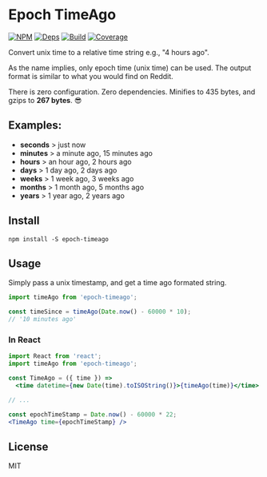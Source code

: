 # Epoch TimeAgo

[![NPM][npm]][npm-url]
[![Deps][deps]][deps-url]
[![Build][build]][build-badge]
[![Coverage][cover]][cover-badge]

Convert unix time to a relative time string e.g., "4 hours ago".

As the name implies, only epoch time (unix time) can be used. The output format is similar to what you would find on Reddit.

There is zero configuration. Zero dependencies. Minifies to 435 bytes, and gzips to **267 bytes**. 😎


## Examples:

- **seconds** > just now
- **minutes** > a minute ago, 15 minutes ago
- **hours** > an hour ago, 2 hours ago
- **days** > 1 day ago, 2 days ago
- **weeks** > 1 week ago, 3 weeks ago
- **months** > 1 month ago, 5 months ago
- **years** > 1 year ago, 2 years ago

## Install

`npm install -S epoch-timeago`

## Usage

Simply pass a unix timestamp, and get a time ago formated string.

```jsx
import timeAgo from 'epoch-timeago';

const timeSince = timeAgo(Date.now() - 60000 * 10);
// '10 minutes ago'
```

### In React

```jsx
import React from 'react';
import timeAgo from 'epoch-timeago';

const TimeAgo = ({ time }) =>
  <time datetime={new Date(time).toISOString()}>{timeAgo(time)}</time>

// ...

const epochTimeStamp = Date.now() - 60000 * 22;
<TimeAgo time={epochTimeStamp} />
```

## License

MIT

[npm]: https://img.shields.io/npm/v/epoch-timeago.svg
[npm-url]: https://npmjs.com/package/epoch-timeago

[deps]: https://david-dm.org/simonlc/epoch-timeago.svg
[deps-url]: https://david-dm.org/simonlc/posthtm-minify-classnames

[build]: https://travis-ci.org/simonlc/epoch-timeago.svg?branch=master
[build-badge]: https://travis-ci.org/simonlc/epoch-timeago?branch=master

[cover]: https://coveralls.io/repos/github/simonlc/epoch-timeago/badge.svg?cache
[cover-badge]: https://coveralls.io/github/simonlc/epoch-timeago?branch=master
